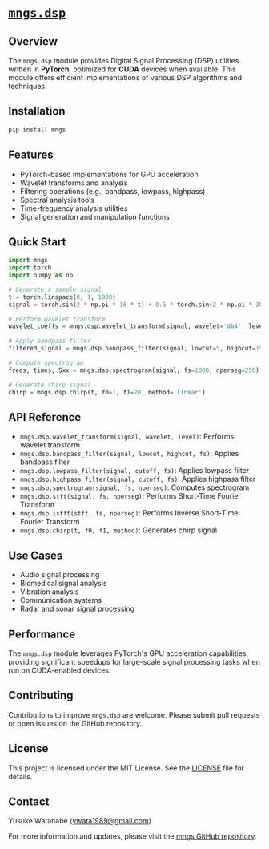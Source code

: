 # [`mngs.dsp`](https://github.com/ywatanabe1989/mngs/tree/main/src/mngs/dsp/)

## Overview
The `mngs.dsp` module provides Digital Signal Processing (DSP) utilities written in **PyTorch**, optimized for **CUDA** devices when available. This module offers efficient implementations of various DSP algorithms and techniques.

## Installation
```bash
pip install mngs
```

## Features
- PyTorch-based implementations for GPU acceleration
- Wavelet transforms and analysis
- Filtering operations (e.g., bandpass, lowpass, highpass)
- Spectral analysis tools
- Time-frequency analysis utilities
- Signal generation and manipulation functions

## Quick Start
```python
import mngs
import torch
import numpy as np

# Generate a sample signal
t = torch.linspace(0, 1, 1000)
signal = torch.sin(2 * np.pi * 10 * t) + 0.5 * torch.sin(2 * np.pi * 20 * t)

# Perform wavelet transform
wavelet_coeffs = mngs.dsp.wavelet_transform(signal, wavelet='db4', level=5)

# Apply bandpass filter
filtered_signal = mngs.dsp.bandpass_filter(signal, lowcut=5, highcut=15, fs=1000)

# Compute spectrogram
freqs, times, Sxx = mngs.dsp.spectrogram(signal, fs=1000, nperseg=256)

# Generate chirp signal
chirp = mngs.dsp.chirp(t, f0=1, f1=20, method='linear')
```

## API Reference
- `mngs.dsp.wavelet_transform(signal, wavelet, level)`: Performs wavelet transform
- `mngs.dsp.bandpass_filter(signal, lowcut, highcut, fs)`: Applies bandpass filter
- `mngs.dsp.lowpass_filter(signal, cutoff, fs)`: Applies lowpass filter
- `mngs.dsp.highpass_filter(signal, cutoff, fs)`: Applies highpass filter
- `mngs.dsp.spectrogram(signal, fs, nperseg)`: Computes spectrogram
- `mngs.dsp.stft(signal, fs, nperseg)`: Performs Short-Time Fourier Transform
- `mngs.dsp.istft(stft, fs, nperseg)`: Performs Inverse Short-Time Fourier Transform
- `mngs.dsp.chirp(t, f0, f1, method)`: Generates chirp signal

## Use Cases
- Audio signal processing
- Biomedical signal analysis
- Vibration analysis
- Communication systems
- Radar and sonar signal processing

## Performance
The `mngs.dsp` module leverages PyTorch's GPU acceleration capabilities, providing significant speedups for large-scale signal processing tasks when run on CUDA-enabled devices.

## Contributing
Contributions to improve `mngs.dsp` are welcome. Please submit pull requests or open issues on the GitHub repository.

## License
This project is licensed under the MIT License. See the [LICENSE](LICENSE) file for details.

## Contact
Yusuke Watanabe (ywata1989@gmail.com)

For more information and updates, please visit the [mngs GitHub repository](https://github.com/ywatanabe1989/mngs).
